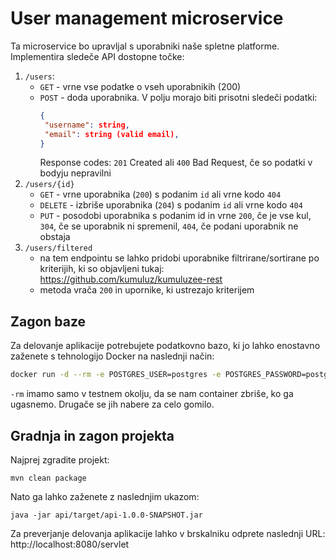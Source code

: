 # User management microservice

Ta microservice bo upravljal s uporabniki naše spletne platforme. 
Implementira sledeče API dostopne točke:
1. `/users`: 
   - `GET` - vrne vse podatke o vseh uporabnikih (200)
   - `POST` - doda uporabnika. V polju morajo biti prisotni sledeči podatki:
     ```json
     {
      "username": string,
      "email": string (valid email),
     }
     ```
     Response codes: `201` Created ali `400` Bad Request, če so podatki v bodyju nepravilni
2. `/users/{id}`
   - `GET` - vrne uporabnika (`200`) s podanim `id` ali vrne kodo `404`
   - `DELETE` - izbriše uporabnika (`204`) s podanim `id` ali vrne kodo `404`
   - `PUT` - posodobi uporabnika s podanim id in vrne `200`, če je vse kul, `304`, če se uporabnik ni spremenil, `404`, če podani uporabnik ne obstaja
3. `/users/filtered`
   - na tem endpointu se lahko pridobi uporabnike filtrirane/sortirane po kriterijih, ki so objavljeni tukaj: https://github.com/kumuluz/kumuluzee-rest
   - metoda vrača `200` in upornike, ki ustrezajo kriterijem

## Zagon baze

Za delovanje aplikacije potrebujete podatkovno bazo, ki jo lahko enostavno zaženete s tehnologijo Docker na naslednji način:

```bash
docker run -d --rm -e POSTGRES_USER=postgres -e POSTGRES_PASSWORD=postgres -e POSTGRES_DB=justphotons -p 5432:5432 postgres:13
```
`-rm` imamo samo v testnem okolju, da se nam container zbriše, ko ga ugasnemo. Drugače se jih nabere za celo gomilo.

## Gradnja in zagon projekta

Najprej zgradite projekt:

```
mvn clean package
```

Nato ga lahko zaženete z naslednjim ukazom:

```
java -jar api/target/api-1.0.0-SNAPSHOT.jar
```

Za preverjanje delovanja aplikacije lahko v brskalniku odprete naslednji URL: http://localhost:8080/servlet